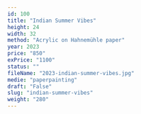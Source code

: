 ```yaml
---
id: 100
title: "Indian Summer Vibes"
height: 24
width: 32
method: "Acrylic on Hahnemühle paper"
year: 2023
price: "850"
exPrice: "1100"
status: ""
fileName: "2023-indian-summer-vibes.jpg"
medie: "paperpainting"
draft: "False"
slug: "indian-summer-vibes"
weight: "280"
---
```

